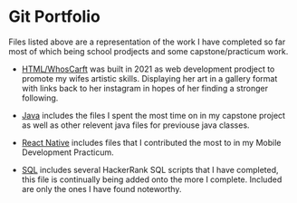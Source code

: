 # Git Portfolio

Files listed above are a representation of the work I have completed so far most of which being school prodjects and some capstone/practicum work.

- [HTML/WhosCarft](https://github.com/jonbiolette/Portfolio/tree/main/HTML/WhosCraft) was built in 2021 as web development prodject to promote my wifes artistic skills. Displaying her art in a gallery format with links back to her instagram in hopes of her finding a stronger following.

- [Java](https://github.com/jonbiolette/Portfolio/tree/main/Java) includes the files I spent the most time on in my capstone project as well as other relevent java files for previouse java classes.

- [React Native](https://github.com/jonbiolette/Portfolio/tree/main/React%20Native/Mobile%20Practicum) includes files that I contributed the most to in my Mobile Development Practicum.

- [SQL](https://github.com/jonbiolette/Portfolio/tree/main/SQL/HackerRank%20SQL%20Scripts) includes several HackerRank SQL scripts that I have completed, this file is continually being added onto the more I complete. Included are only the ones I have found noteworthy.
